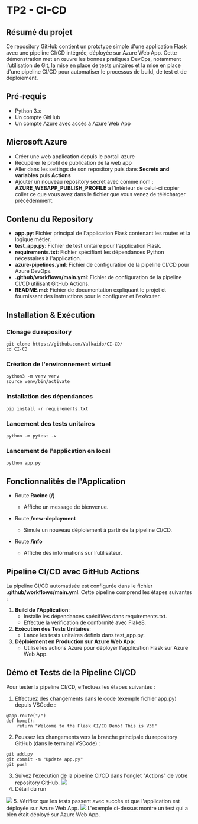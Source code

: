 # TP2 - CI-CD
## Résumé du projet
Ce repository GitHub contient un prototype simple d'une application Flask avec une pipeline CI/CD intégrée, déployée sur Azure Web App. Cette démonstration met en œuvre les bonnes pratiques DevOps, notamment l'utilisation de Git, la mise en place de tests unitaires et la mise en place d'une pipeline CI/CD pour automatiser le processus de build, de test et de déploiement.
## Pré-requis
- Python 3.x
- Un compte GitHub
- Un compte Azure avec accès à Azure Web App
## Microsoft Azure
- Créer une web application depuis le portail azure
- Récupérer le profil de publication de la web app
- Aller dans les settings de son repository puis dans **Secrets and variables** puis **Actions**
- Ajouter un nouveau repository secret avec comme nom : **AZURE_WEBAPP_PUBLISH_PROFILE** à l'intérieur de celui-ci copier coller ce que vous avez dans le fichier que vous venez de télécharger précédemment.
## Contenu du Repository
- **app.py**: Fichier principal de l'application Flask contenant les routes et la logique métier.
- **test_app.py**: Fichier de test unitaire pour l'application Flask.
- **requirements.txt**: Fichier spécifiant les dépendances Python nécessaires à l'application.
- **azure-pipelines.yml**: Fichier de configuration de la pipeline CI/CD pour Azure DevOps.
- **.github/workflows/main.yml**: Fichier de configuration de la pipeline CI/CD utilisant GitHub Actions.
- **README.md**: Fichier de documentation expliquant le projet et fournissant des instructions pour le configurer et l'exécuter.
## Installation & Exécution
### Clonage du repository
```
git clone https://github.com/Valkaido/CI-CD/
cd CI-CD
```
### Création de l'environnement virtuel
```
python3 -m venv venv
source venv/bin/activate
```
### Installation des dépendances
```
pip install -r requirements.txt
```
### Lancement des tests unitaires
```
python -m pytest -v
```
### Lancement de l'application en local
```
python app.py
```
## Fonctionnalités de l'Application
-  Route **Racine (/)**
    - Affiche un message de bienvenue.

-  Route **/new-deployment**
    - Simule un nouveau déploiement à partir de la pipeline CI/CD.

-  Route **/info**
     - Affiche des informations sur l'utilisateur.

## Pipeline CI/CD avec GitHub Actions
La pipeline CI/CD automatisée est configurée dans le fichier **.github/workflows/main.yml**. Cette pipeline comprend les étapes suivantes :
1. **Build de l'Application**:
      -  Installe les dépendances spécifiées dans requirements.txt.
      -  Effectue la vérification de conformité avec Flake8.
2. **Exécution des Tests Unitaires**:
      -  Lance les tests unitaires définis dans test_app.py.
3. **Déploiement en Production sur Azure Web App**:
      -  Utilise les actions Azure pour déployer l'application Flask sur Azure Web App.
## Démo et Tests de la Pipeline CI/CD
Pour tester la pipeline CI/CD, effectuez les étapes suivantes :

1.  Effectuez des changements dans le code (exemple fichier app.py) depuis VSCode :
```
@app.route("/")
def home():
    return "Welcome to the Flask CI/CD Demo! This is V3!"
```
2.  Poussez les changements vers la branche principale du repository GitHub (dans le terminal VSCode) :
```
git add.py
git commit -m "Update app.py"
git push
```
3.  Suivez l'exécution de la pipeline CI/CD dans l'onglet "Actions" de votre repository GitHub.
<img src="https://cdn.discordapp.com/attachments/873558423793446987/1220312468476395571/image.png?ex=660e7b8c&is=65fc068c&hm=9424fc59425adf604b207b81b31511bc136c347d54f774d5baaf783cdbb85ea1&"></img>
4. Détail du run
<img src="https://cdn.discordapp.com/attachments/873558423793446987/1220312516337598464/image.png?ex=660e7b98&is=65fc0698&hm=51f5d13109109bd57c471f5fd407130a24a83c3f76bd557f575947767f65acac&">
5.  Vérifiez que les tests passent avec succès et que l'application est déployée sur Azure Web App.
<img src="https://cdn.discordapp.com/attachments/873558423793446987/1220302141453766706/image.png?ex=660e71ee&is=65fbfcee&hm=899088e8c75b245c961b8dc83ef83d7389635c66742a5d68e29e8c35828776d0&">
L'exemple ci-dessus montre un test qui a bien était déployé sur Azure Web App.
